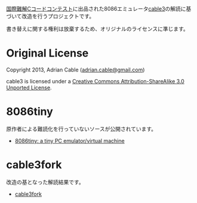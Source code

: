 [国際難解Cコードコンテスト](http://www.ioccc.org/)に出品された8086エミュレータ[cable3](http://ioccc.org/2013/cable3/hint.html)の解読に基づいて改造を行うプロジェクトです。

書き替えに関する権利は放棄するため、オリジナルのライセンスに準じます。


Original License
================

Copyright 2013, Adrian Cable (adrian.cable@gmail.com)

cable3 is licensed under a [Creative Commons Attribution-ShareAlike 3.0 Unported License](http://creativecommons.org/licenses/by-sa/3.0/).


8086tiny
========

原作者による難読化を行っていないソースが公開されています。

* [8086tiny: a tiny PC emulator/virtual machine](http://www.megalith.co.uk/8086tiny/)


cable3fork
==========

改造の基となった解読結果です。

* [cable3fork](https://bitbucket.org/7shi/cable3fork)

